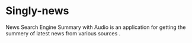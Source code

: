 # Singly-news
News Search Engine Summary with Audio is an application for getting the summery of latest news from various sources .
